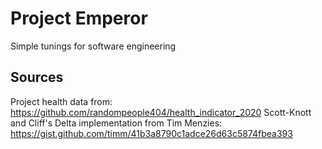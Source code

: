 # Project Emperor
Simple tunings for software engineering

## Sources
Project health data from: https://github.com/randompeople404/health_indicator_2020
Scott-Knott and Cliff's Delta implementation from Tim Menzies: https://gist.github.com/timm/41b3a8790c1adce26d63c5874fbea393
